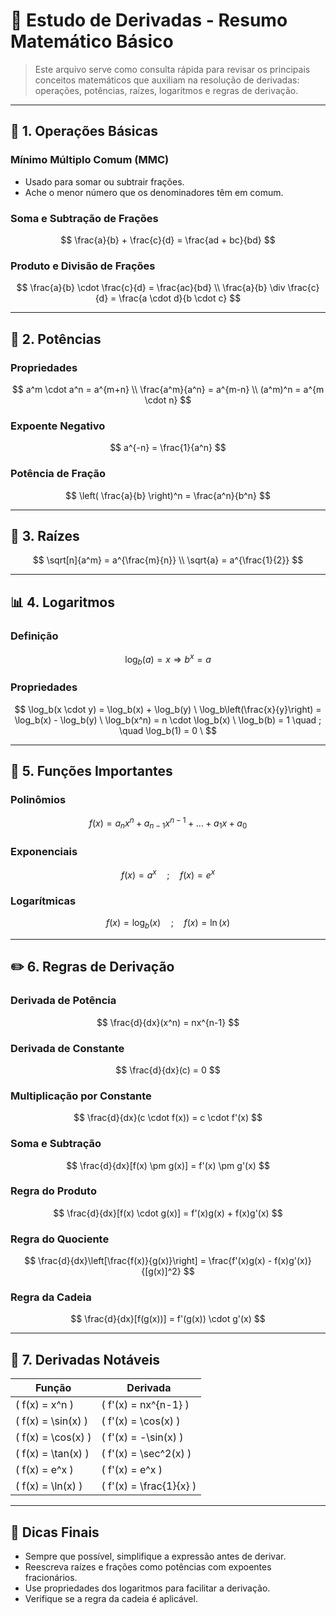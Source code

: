 
# 📘 Estudo de Derivadas - Resumo Matemático Básico

> Este arquivo serve como consulta rápida para revisar os principais conceitos matemáticos que auxiliam na resolução de derivadas: operações, potências, raízes, logaritmos e regras de derivação.

---

## 🔢 1. Operações Básicas

### Mínimo Múltiplo Comum (MMC)
- Usado para somar ou subtrair frações.
- Ache o menor número que os denominadores têm em comum.

### Soma e Subtração de Frações
$$
\frac{a}{b} + \frac{c}{d} = \frac{ad + bc}{bd}
$$

### Produto e Divisão de Frações
$$
\frac{a}{b} \cdot \frac{c}{d} = \frac{ac}{bd} \\
\frac{a}{b} \div \frac{c}{d} = \frac{a \cdot d}{b \cdot c}
$$

---

## 🧮 2. Potências

### Propriedades
$$
a^m \cdot a^n = a^{m+n} \\
\frac{a^m}{a^n} = a^{m-n} \\
(a^m)^n = a^{m \cdot n}
$$

### Expoente Negativo
$$
a^{-n} = \frac{1}{a^n}
$$

### Potência de Fração
$$
\left( \frac{a}{b} \right)^n = \frac{a^n}{b^n}
$$

---

## 📐 3. Raízes

$$
\sqrt[n]{a^m} = a^{\frac{m}{n}} \\
\sqrt{a} = a^{\frac{1}{2}}
$$

---

## 📊 4. Logaritmos

### Definição
$$
\log_b(a) = x \Rightarrow b^x = a
$$

### Propriedades
$$
\log_b(x \cdot y) = \log_b(x) + \log_b(y) \
\log_b\left(\frac{x}{y}\right) = \log_b(x) - \log_b(y) \
\log_b(x^n) = n \cdot \log_b(x) \
\log_b(b) = 1 \quad ; \quad \log_b(1) = 0 \
$$

---

## 📘 5. Funções Importantes

### Polinômios
$$
f(x) = a_nx^n + a_{n-1}x^{n-1} + \dots + a_1x + a_0
$$

### Exponenciais
$$
f(x) = a^x \quad ; \quad f(x) = e^x
$$

### Logarítmicas
$$
f(x) = \log_b(x) \quad ; \quad f(x) = \ln(x)
$$

---

## ✏️ 6. Regras de Derivação

### Derivada de Potência
$$
\frac{d}{dx}(x^n) = nx^{n-1}
$$

### Derivada de Constante
$$
\frac{d}{dx}(c) = 0
$$

### Multiplicação por Constante
$$
\frac{d}{dx}(c \cdot f(x)) = c \cdot f'(x)
$$

### Soma e Subtração
$$
\frac{d}{dx}[f(x) \pm g(x)] = f'(x) \pm g'(x)
$$

### Regra do Produto
$$
\frac{d}{dx}[f(x) \cdot g(x)] = f'(x)g(x) + f(x)g'(x)
$$

### Regra do Quociente
$$
\frac{d}{dx}\left[\frac{f(x)}{g(x)}\right] = \frac{f'(x)g(x) - f(x)g'(x)}{[g(x)]^2}
$$

### Regra da Cadeia
$$
\frac{d}{dx}[f(g(x))] = f'(g(x)) \cdot g'(x)
$$

---

## 🧠 7. Derivadas Notáveis

| Função               | Derivada                    |
|----------------------|-----------------------------|
| \( f(x) = x^n \)     | \( f'(x) = nx^{n-1} \)       |
| \( f(x) = \sin(x) \) | \( f'(x) = \cos(x) \)        |
| \( f(x) = \cos(x) \) | \( f'(x) = -\sin(x) \)       |
| \( f(x) = \tan(x) \) | \( f'(x) = \sec^2(x) \)      |
| \( f(x) = e^x \)     | \( f'(x) = e^x \)            |
| \( f(x) = \ln(x) \)  | \( f'(x) = \frac{1}{x} \)    |

---

## 📌 Dicas Finais

- Sempre que possível, simplifique a expressão antes de derivar.
- Reescreva raízes e frações como potências com expoentes fracionários.
- Use propriedades dos logaritmos para facilitar a derivação.
- Verifique se a regra da cadeia é aplicável.
